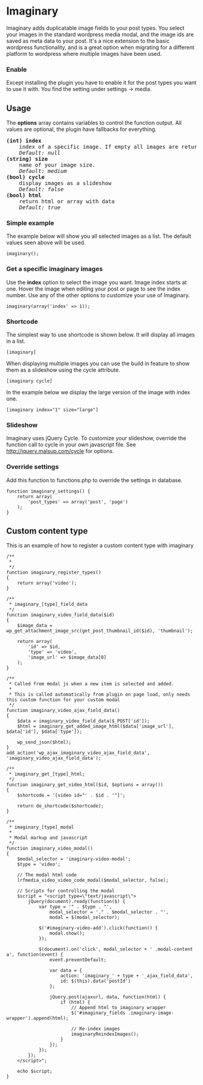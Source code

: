 # Imaginary
Imaginary adds duplicatable image fields to your post types. You select your images in the standard wordpress media modal, and the image ids are saved as meta data to your post. It's a nice extension to the basic wordpress functionality, and is a great option when migrating for a different platform to wordpress where multiple images have been used.

### Enable
Except installing the plugin you have to enable it for the post types you want to use it with. You find the setting under settings -> media.

## Usage
The <b>options</b> array contains variables to control the function output. All values are optional, the plugin have fallbacks for everything.

<pre>
<b>(int) index</b>
    index of a specific image. If empty all images are returned.
    <i>Default: null</i>
<b>(string) size</b>
    name of your image size.
    <i>Default: medium</i>
<b>(bool) cycle</b>
    display images as a slideshow
    <i>Default: false</i>
<b>(bool) html</b>
    return html or array with data
    <i>Default: true</i>
</pre>

### Simple example
The example below will show you all selected images as a list. The default values seen above will be used.
```
imaginary();
```

### Get a specific imaginary images
Use the <b>index</b> option to select the image you want. Image index starts at one. Hover the image when editing your post or page to see the index number. Use any of the other options to customize your use of Imaginary.
```
imaginary(array('index' => 1));
```

### Shortcode
The simplest way to use shortcode is shown below. It will display all images in a list.
```
[imaginary]
```

When displaying multiple images you can use the build in feature to show them as a slideshow using the cycle attribute.

```
[imaginary cycle]
```

In the example below we display the large version of the image with index one.
```
[imaginary index="1" size="large"]
```

### Slideshow
Imaginary uses jQuery Cycle. To customize your slideshow, override the function call to cycle in your own javascript file. See http://jquery.malsup.com/cycle for options.


### Override settings
Add this function to functions.php to override the settings in database.
```
function imaginary_settings() {
    return array(
        'post_types' => array('post', 'page')
    );
}
```


## Custom content type
This is an example of how to register a custom content type with imaginary

```
/**
 *
 */
function imaginary_register_types()
{
    return array('video');
}

/**
 * imaginary_[type]_field_data
 */
function imaginary_video_field_data($id)
{
    $image_data = wp_get_attachment_image_src(get_post_thumbnail_id($id), 'thumbnail');

    return array(
        'id' => $id,
        'type' => 'video',
        'image_url' => $image_data[0]
    );
}

/**
 * Called from modal js when a new item is selected and added.
 *
 * This is called automatically from plugin on page load, only needs this custom function for your custom modal
 */
function imaginary_video_ajax_field_data()
{
    $data = imaginary_video_field_data($_POST['id']);
    $html = imaginary_get_added_image_html($data['image_url'], $data['id'], $data['type']);

    wp_send_json($html);
}
add_action('wp_ajax_imaginary_video_ajax_field_data', 'imaginary_video_ajax_field_data');

/**
 * imaginary_get_[type]_html;
 */
function imaginary_get_video_html($id, $options = array())
{
    $shortcode = '[video id="' . $id . '"]';

    return do_shortcode($shortcode);
}

/**
 * imaginary_[type]_modal
 *
 * Modal markup and javascript
 */
function imaginary_video_modal()
{
    $modal_selector = 'imaginary-video-modal';
    $type = 'video';

    // The modal html code
    lrfmedia_video_video_code_modal($modal_selector, false);

    // Scripts for controlling the modal
    $script = "<script type=\"text/javascript\">
        jQuery(document).ready(function($) {
            var type = '" . $type . "',
                modal_selector = '." . $modal_selector . "',
                modal = $(modal_selector);

            $('#imaginary-video-add').click(function() {
                modal.show();
            });

            $(document).on('click', modal_selector + ' .modal-content a', function(event) {
                event.preventDefault;

                var data = {
                    action: 'imaginary_' + type + '_ajax_field_data',
                    id: $(this).data('postId')
                };

                jQuery.post(ajaxurl, data, function(html) {
                    if (html) {
                        // Append html to imaginary wrapper
                        $('#imaginary_fields .imaginary-image-wrapper').append(html);

                        // Re-index images
                        imaginaryReindexImages();
                    }
                });
            });
        });
    </script>";

    echo $script;
}
```